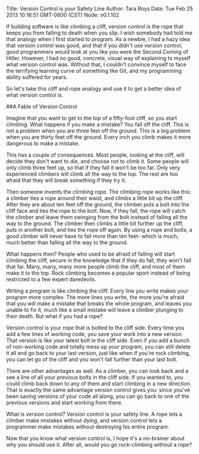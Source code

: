 Title: Version Control is your Safety Line
Author: Tara Roys
Date: Tue Feb 25 2013 10:16:51 GMT-0600 (CST)
Node: v0.1.102

If building software is like climbing a cliff, version control is the rope that keeps you from falling to death when you slip.  I wish somebody had told me that analogy when I first started to program. As a newbie, I had a hazy idea that version control was good, and that if you didn't use version control, good programmers would look at you like you were the Second Coming of Hitler.  However, I had no good, concrete, visual way of explaining to myself what version control was.  Without that, I couldn't convince myself to face the terrifying learning curve of something like Git, and my programming ability suffered for years.  

So let's take this cliff and rope analogy and use it to get a better idea of what version control is.  

##A Fable of Version Control

Imagine that you want to get to the top of a fifty-foot cliff, so you start climbing.  What happens if you make a mistake?  You fall off the cliff.  This is not a problem when you are three feet off the ground.  This is a big problem when you are thirty feet off the ground.  Every inch you climb makes it more dangerous to make a mistake.
  

This has a couple of consequences.  Most people, looking at the cliff, will decide they don't want to die, and choose not to climb it.  Some people will only climb three feet up, so that if they fall it won't be too far.  Only very experienced climbers will climb all the way to the top.  The rest are too afraid that they will break something if they try it.  

Then someone invents the climbing rope. The climbing rope works like this:  a climber ties a rope around their waist, and climbs a little bit up the cliff. After they are about ten feet off the ground, the climber puts a bolt into the cliff face and ties the rope to the bolt.  Now, if they fall, the rope will catch the climber and leave them swinging from the bolt instead of falling all the way to the ground.  The climber then climbs a little bit further up the cliff, puts in another bolt, and ties the rope off again.  By using a rope and bolts, a good climber will never have to fall more than ten feet- which is much, much better than falling all the way to the ground. 


What happens then?  People who used to be afraid of falling will start climbing the cliff, secure in the knowledge that if they do fall, they won't fall that far.  Many, many, many more people climb the cliff, and most of them make it to the top. Rock climbing becomes a popular sport instead of being restricted to a few expert daredevils.    

Writing a program is like climbing the cliff. Every line you write makes your program more complex.  The more lines you write, the more you're afraid that you will make a mistake that breaks the whole program, and leaves you unable to fix it, much like a small mistake will leave a climber plunging to their death.  But what if you had a rope?

Version control is your rope that is bolted to the cliff side.  Every time you add a few lines of working code, you save your work into a new version.  That version is like your latest bolt in the cliff side.  Even if you add a bunch of non-working code and totally mess up your program, you can still delete it all and go back to your last version, just like when if you're rock climbing, you can let go of the cliff and you won't fall further than your last bolt. 

There are other advantages as well.  As a climber, you can look back and a see a line of all your previous bolts in the cliff side.  If you wanted to, you could climb back down to any of them and start climbing in a new direction.  That is exactly the same advantage version control gives you: since you've been saving versions of your code all along, you can go back to one of the previous versions and start working from there.

What is version control?  Version control is your safety line.  A rope lets a climber make mistakes without dying, and version control lets a programmer make mistakes without destroying his entire program.  

Now that you know what version control is, I hope it's a no-brainer about why you should use it.  After all, would you go rock-climbing without a rope?  

   
